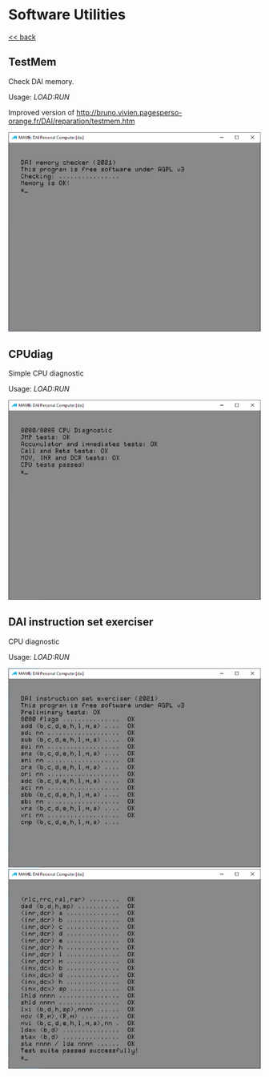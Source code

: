 # Software Utilities

[<< back](README.md)

## TestMem
Check DAI memory.

Usage: _LOAD:RUN_

Improved version of http://bruno.vivien.pagesperso-orange.fr/DAI/reparation/testmem.htm

![screen](img02.png)

## CPUdiag
Simple CPU diagnostic

Usage: _LOAD:RUN_

![screen](img03.png)

## DAI instruction set exerciser
CPU diagnostic

Usage: _LOAD:RUN_

![screen](img04.png)
![screen](img05.png)
